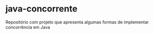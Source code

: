 # java-concorrente
Repositório com projeto que apresenta algumas formas de implementar concorrência em Java
